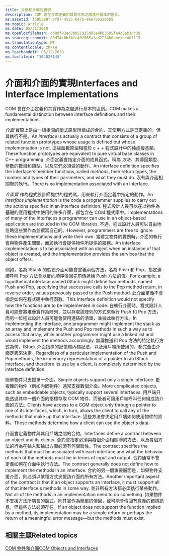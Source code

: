 ```yaml
---
title: 介面和介面的實現
description: COM 會在介面定義和其實作為之間進行基本的區別。
ms.assetid: f50b3e8f-bf87-4525-b47b-96e75b3a05b9
ms.topic: article
ms.date: 05/31/2018
ms.openlocfilehash: db8df92ac8b851925d82a4b03505fa4c5ab3dc39
ms.sourcegitcommit: 80d74c0bf4fc402865a1ad223480abe1ce4d1115
ms.translationtype: MT
ms.contentlocale: zh-TW
ms.lasthandoff: 05/12/2020
ms.locfileid: "104023145"
---
```

# <a name="interfaces-and-interface-implementations"></a><span data-ttu-id="d57e8-103">介面和介面的實現</span><span class="sxs-lookup"><span data-stu-id="d57e8-103">Interfaces and Interface Implementations</span></span>

<span data-ttu-id="d57e8-104">COM 會在介面定義和其實作為之間進行基本的區別。</span><span class="sxs-lookup"><span data-stu-id="d57e8-104">COM makes a fundamental distinction between interface definitions and their implementations.</span></span>

<span data-ttu-id="d57e8-105">*介面* 實際上是由一組相關的函式原型所組成的合約，其使用方式是已定義的，但其執行不是。</span><span class="sxs-lookup"><span data-stu-id="d57e8-105">An *interface* is actually a contract that consists of a group of related function prototypes whose usage is defined but whose implementation is not.</span></span> <span data-ttu-id="d57e8-106">這些函數原型相當於 c + + 程式設計中的純虛擬基類。</span><span class="sxs-lookup"><span data-stu-id="d57e8-106">These function prototypes are equivalent to pure virtual base classes in C++ programming.</span></span> <span data-ttu-id="d57e8-107">介面定義會指定介面的成員函式，稱為 *方法*、其傳回類型、參數的數目和類型，以及它們必須做的動作。</span><span class="sxs-lookup"><span data-stu-id="d57e8-107">An interface definition specifies the interface's member functions, called *methods*, their return types, the number and types of their parameters, and what they must do.</span></span> <span data-ttu-id="d57e8-108">沒有與介面相關聯的執行。</span><span class="sxs-lookup"><span data-stu-id="d57e8-108">There is no implementation associated with an interface.</span></span>

<span data-ttu-id="d57e8-109">*介面實* 作為程式設計師提供的程式碼，用來執行介面定義中指定的動作。</span><span class="sxs-lookup"><span data-stu-id="d57e8-109">An *interface implementation* is the code a programmer supplies to carry out the actions specified in an interface definition.</span></span> <span data-ttu-id="d57e8-110">程式設計人員可以在以物件為基礎的應用程式中使用的許多介面，都包含在 COM 程式庫中。</span><span class="sxs-lookup"><span data-stu-id="d57e8-110">Implementations of many of the interfaces a programmer can use in an object-based application are included in the COM libraries.</span></span> <span data-ttu-id="d57e8-111">不過，程式設計人員可以自由地忽略這些實作為並撰寫自己的。</span><span class="sxs-lookup"><span data-stu-id="d57e8-111">However, programmers are free to ignore these implementations and write their own.</span></span> <span data-ttu-id="d57e8-112">當建立物件的實例時，介面的執行會與物件產生關聯，而該執行會提供物件所提供的服務。</span><span class="sxs-lookup"><span data-stu-id="d57e8-112">An interface implementation is to be associated with an object when an instance of that object is created, and the implementation provides the services that the object offers.</span></span>

<span data-ttu-id="d57e8-113">例如，名為 IStack 的假設介面可能會定義兩個方法，名為 Push 和 Pop，指定連續呼叫 Pop 方法會以反向順序傳回先前傳遞給 Push 方法的值。</span><span class="sxs-lookup"><span data-stu-id="d57e8-113">For example, a hypothetical interface named IStack might define two methods, named Push and Pop, specifying that successive calls to the Pop method return, in reverse order, values previously passed to the Push method.</span></span> <span data-ttu-id="d57e8-114">此介面定義不會指定如何在程式碼中執行函數。</span><span class="sxs-lookup"><span data-stu-id="d57e8-114">This interface definition would not specify how the functions are to be implemented in code.</span></span> <span data-ttu-id="d57e8-115">在執行介面時，程式設計人員可能會將堆疊實作為陣列，並以存取該陣列的方式來執行 Push 和 Pop 方法，而另一位程式設計人員可能會使用連結的清單，並據此執行方法。</span><span class="sxs-lookup"><span data-stu-id="d57e8-115">In implementing the interface, one programmer might implement the stack as an array and implement the Push and Pop methods in such a way as to access that array, while another programmer might use a linked list and would implement the methods accordingly.</span></span> <span data-ttu-id="d57e8-116">無論推送和 Pop 方法的特定執行方式為何，IStack 介面指標的記憶體內標記法，以及用戶端所使用的，都完全由介面定義來決定。</span><span class="sxs-lookup"><span data-stu-id="d57e8-116">Regardless of a particular implementation of the Push and Pop methods, the in-memory representation of a pointer to an IStack interface, and therefore its use by a client, is completely determined by the interface definition.</span></span>

<span data-ttu-id="d57e8-117">簡單物件只支援單一介面。</span><span class="sxs-lookup"><span data-stu-id="d57e8-117">Simple objects support only a single interface.</span></span> <span data-ttu-id="d57e8-118">更複雜的物件（例如内嵌物件）通常支援數個介面。</span><span class="sxs-lookup"><span data-stu-id="d57e8-118">More complicated objects, such as embeddable objects, typically support several interfaces.</span></span> <span data-ttu-id="d57e8-119">用戶端只能透過其中一個介面的指標存取 COM 物件，而後者可讓用戶端呼叫任何組成該介面的方法。</span><span class="sxs-lookup"><span data-stu-id="d57e8-119">Clients have access to a COM object only through a pointer to one of its interfaces, which, in turn, allows the client to call any of the methods that make up that interface.</span></span> <span data-ttu-id="d57e8-120">這些方法會決定用戶端如何使用物件的資料。</span><span class="sxs-lookup"><span data-stu-id="d57e8-120">These methods determine how a client can use the object's data.</span></span>

<span data-ttu-id="d57e8-121">介面會定義物件與其用戶端之間的合約。</span><span class="sxs-lookup"><span data-stu-id="d57e8-121">Interfaces define a contract between an object and its clients.</span></span> <span data-ttu-id="d57e8-122">合約會指定必須與每個介面相關聯的方法，以及每個方法的行為在輸入和輸出方面必須有何關聯性。</span><span class="sxs-lookup"><span data-stu-id="d57e8-122">The contract specifies the methods that must be associated with each interface and what the behavior of each of the methods must be in terms of input and output.</span></span> <span data-ttu-id="d57e8-123">合約通常不會定義如何在介面中執行方法。</span><span class="sxs-lookup"><span data-stu-id="d57e8-123">The contract generally does not define how to implement the methods in an interface.</span></span> <span data-ttu-id="d57e8-124">合約的另一個重要層面是，如果物件支援介面，則必須以某種方式支援該介面的所有方法。</span><span class="sxs-lookup"><span data-stu-id="d57e8-124">Another important aspect of the contract is that if an object supports an interface, it must support all of that interface's methods in some way.</span></span> <span data-ttu-id="d57e8-125">並非所有方法都必須執行某些動作。</span><span class="sxs-lookup"><span data-stu-id="d57e8-125">Not all of the methods in an implementation need to do something.</span></span> <span data-ttu-id="d57e8-126">如果物件不支援方法所隱含的函式，則其實作為簡單的傳回，或可能會傳回有意義的錯誤訊息，但這些方法必須存在。</span><span class="sxs-lookup"><span data-stu-id="d57e8-126">If an object does not support the function implied by a method, its implementation may be a simple return or perhaps the return of a meaningful error message—but the methods must exist.</span></span>

## <a name="related-topics"></a><span data-ttu-id="d57e8-127">相關主題</span><span class="sxs-lookup"><span data-stu-id="d57e8-127">Related topics</span></span>

<dl> <dt>

[<span data-ttu-id="d57e8-128">COM 物件和介面</span><span class="sxs-lookup"><span data-stu-id="d57e8-128">COM Objects and Interfaces</span></span>](com-objects-and-interfaces.md)
</dt> </dl>

 

 




